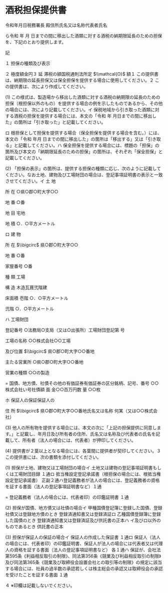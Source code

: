 # 酒税担保提供書

令和年月日税務署長 殿住所氏名又は名称代表者氏名

ら令和 年 月 日までの間に移出した酒類に対する酒税の納期限延長のための担保を、下記のとおり提供します。

記

１ 担保の種類及び表示

２ 極度額金円３ 延 滞税の額国税通則法所定 $\\mathcal{O}$ 額１ この提供書は、納期限の延長担保又は保全担保を提供する場合に使用してください。２ この提供書は、次により作成してください。

(1) この様式は、製造場から移出した酒類に対する酒税の納期限の延長のための担保（根担保以外のもの）を提供する場合の例を示したものであるから、その他の場合には、次により記載してください。イ 保税地域から引き取った酒類に対する酒税の担保を提供する場合には、本文の「令和 年 月日までの間に移出した」の箇所は「引き取った」と記載してください。

ロ 根担保として担保を提供する場合（保全担保を提供する場合を含む。）には、本文の「令和 年月 日までの間に移出した」の箇所は「移出する」又は「引き取る」と記載してください。ハ 保全担保を提供する場合には、標題の「担保」の箇所及び本文の「納期限延長のための担保」の箇所は、それぞれ「保全担保」と記載してください。

(2) 「担保の表示」の箇所は、提供する担保の種類に応じ、次のように記載してください。なお土地、建物及び工場財団の場合は、登記事項証明書の表示と一致させてください。イ 土 地

所 在 ○県○郡○町大字○○

地 番 ○番

地 目 宅地

地 積 ○．○平方メートル

ロ 建 物

所 在 $\\bigcirc$ 県○郡○町大字○○

地 番 ○番

家屋番号 ○番

種 類 工場

構 造 木造瓦葺弐階建

床面積 壱階 ○．○平方メートル

弐階 ○．○平方メートル

ハ 工場財団

登記番号 ○法務局○支局（又は○出張所）工場財団登記第 号

工場の名称 ○○株式会社○○工場

及び位置 $\\bigcirc$ 県○郡○町大字○○番地

主たる営業所 ○県○郡○町大字○○番地

営業の種類 ○○の製造

$=$ 国債、地方債、社債その他の有価証券有価証券の区分銘柄、記号、番号 ○○株式会社い号社債額 面 金○○百万円数 量 ○○枚

ホ 保証人の保証保証人の

住 所 $\\bigcirc$ 県○郡○町大字○○番地氏名又は名称 何某（又は○○株式会社）

(3) 他人の所有物を提供する場合には、本文の次に「上記の担保提供に同意します。」と記載し、年月日及び所有者の住所、氏名又は名称及び代表者の氏名を記載して、所有者（法人の場合には、代表者）が押印してください。

(4) 提供書が２葉以上となる場合には、各葉間に提供者が契印してください。３ この提供書には、次の書類を添付してください。

(1) 担保が土地、建物又は工場財団の場合イ 土地又は建物の登記事項証明書もしくは工場財団目録 １通ロ 抵当権設定登記承諾書（根担保の場合には、根抵当権設定登記承諾書） 正副２通ハ登記義務者が法人の場合には、登記義務者の資格を証する書面（法人の登記事項証明書など）１通

$=$ 登記義務者（法人の場合には、代表者印）の印鑑証明書 １通

(2) 担保が国債、地方債又は社債の場合イ 甲種国債登記簿に登録した国債、登録社債又は登録地方債のとき 登録済通知書又は登録済証ロ 乙種国債登録簿に登録した国債のとき 登録済通知書又は登録済証及び供託書の正本ハ イ及びロ以外のものであるとき 供託書の正本

(3) 担保が保証人の保証の場合イ 保証人の作成した保証書 １通ロ 保証人（法人の場合には、代表者印）の印鑑証明書、保証人が法人の場合には代表者又は代理人の資格を証する書面（法人の登記事項証明書など） 各１通ハ 保証が、会社法第595条《利益相反取引の制限》、同法第356条《競業及び利益相反取引の制限》及び同法第365条《競業及び取締役会設置会社との取引等の制限》の規定に該当する場合には、社員の過半数の承認若しくは株主総会の承認又は取締役会の承認を受けたことを証する書面 １通

４ ※印欄は記載しないでください。